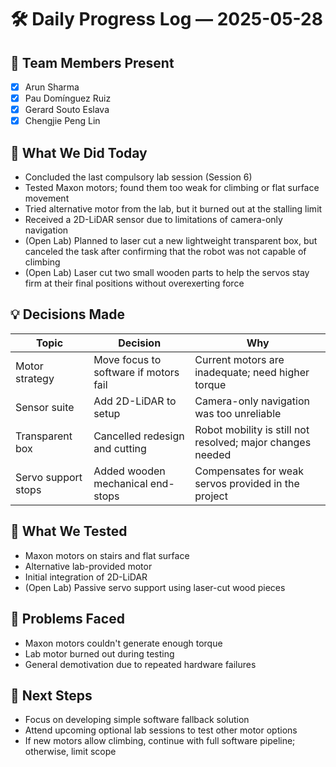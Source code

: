 # 🛠️ Daily Progress Log — 2025-05-28

## 👥 Team Members Present
- [x] Arun Sharma
- [x] Pau Domínguez Ruiz
- [x] Gerard Souto Eslava
- [x] Chengjie Peng Lin

## 🎯 What We Did Today

* Concluded the last compulsory lab session (Session 6)
* Tested Maxon motors; found them too weak for climbing or flat surface movement
* Tried alternative motor from the lab, but it burned out at the stalling limit
* Received a 2D-LiDAR sensor due to limitations of camera-only navigation
* (Open Lab) Planned to laser cut a new lightweight transparent box, but canceled the task after confirming that the robot was not capable of climbing
* (Open Lab) Laser cut two small wooden parts to help the servos stay firm at their final positions without overexerting force

## 💡 Decisions Made

| Topic          | Decision                              | Why                                               |
| -------------- | ------------------------------------- | ------------------------------------------------- |
| Motor strategy | Move focus to software if motors fail | Current motors are inadequate; need higher torque |
| Sensor suite   | Add 2D-LiDAR to setup                 | Camera-only navigation was too unreliable         |
| Transparent box      | Cancelled redesign and cutting            | Robot mobility is still not resolved; major changes needed |
| Servo support stops  | Added wooden mechanical end-stops         | Compensates for weak servos provided in the project      |

## 🧪 What We Tested

* Maxon motors on stairs and flat surface
* Alternative lab-provided motor
* Initial integration of 2D-LiDAR
* (Open Lab) Passive servo support using laser-cut wood pieces

## 🔧 Problems Faced

* Maxon motors couldn't generate enough torque
* Lab motor burned out during testing
* General demotivation due to repeated hardware failures

## 📌 Next Steps

* Focus on developing simple software fallback solution
* Attend upcoming optional lab sessions to test other motor options
* If new motors allow climbing, continue with full software pipeline; otherwise, limit scope
